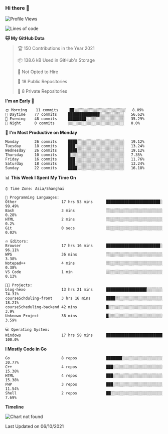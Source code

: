 ### Hi there 👋

<!--
**pinelliar/pinelliar** is a ✨ _special_ ✨ repository because its `README.md` (this file) appears on your GitHub profile.

Here are some ideas to get you started:

- 🔭 I’m currently working on ...
- 🌱 I’m currently learning ...
- 👯 I’m looking to collaborate on ...
- 🤔 I’m looking for help with ...
- 💬 Ask me about ...
- 📫 How to reach me: ...
- 😄 Pronouns: ...
- ⚡ Fun fact: ...
-->

<!--START_SECTION:waka-->
![Profile Views](http://img.shields.io/badge/Profile%20Views-0-blue)

![Lines of code](https://img.shields.io/badge/From%20Hello%20World%20I%27ve%20Written-101167%20lines%20of%20code-blue)

**🐱 My GitHub Data** 

> 🏆 150 Contributions in the Year 2021
 > 
> 📦 138.6 kB Used in GitHub's Storage 
 > 
> 🚫 Not Opted to Hire
 > 
> 📜 18 Public Repositories 
 > 
> 🔑 8 Private Repositories  
 > 
**I'm an Early 🐤** 

```text
🌞 Morning    11 commits     ██░░░░░░░░░░░░░░░░░░░░░░░   8.09% 
🌆 Daytime    77 commits     ██████████████░░░░░░░░░░░   56.62% 
🌃 Evening    48 commits     ████████░░░░░░░░░░░░░░░░░   35.29% 
🌙 Night      0 commits      ░░░░░░░░░░░░░░░░░░░░░░░░░   0.0%

```
📅 **I'm Most Productive on Monday** 

```text
Monday       26 commits     ████░░░░░░░░░░░░░░░░░░░░░   19.12% 
Tuesday      18 commits     ███░░░░░░░░░░░░░░░░░░░░░░   13.24% 
Wednesday    26 commits     ████░░░░░░░░░░░░░░░░░░░░░   19.12% 
Thursday     10 commits     █░░░░░░░░░░░░░░░░░░░░░░░░   7.35% 
Friday       16 commits     ███░░░░░░░░░░░░░░░░░░░░░░   11.76% 
Saturday     18 commits     ███░░░░░░░░░░░░░░░░░░░░░░   13.24% 
Sunday       22 commits     ████░░░░░░░░░░░░░░░░░░░░░   16.18%

```


📊 **This Week I Spent My Time On** 

```text
⌚︎ Time Zone: Asia/Shanghai

💬 Programming Languages: 
Other                    17 hrs 53 mins      ████████████████████████░   99.49% 
Bash                     3 mins              ░░░░░░░░░░░░░░░░░░░░░░░░░   0.28% 
HTML                     2 mins              ░░░░░░░░░░░░░░░░░░░░░░░░░   0.2% 
Git                      0 secs              ░░░░░░░░░░░░░░░░░░░░░░░░░   0.02%

🔥 Editors: 
Browser                  17 hrs 16 mins      ████████████████████████░   96.11% 
WPS                      36 mins             ░░░░░░░░░░░░░░░░░░░░░░░░░   3.38% 
Notepad++                4 mins              ░░░░░░░░░░░░░░░░░░░░░░░░░   0.38% 
VS Code                  1 min               ░░░░░░░░░░░░░░░░░░░░░░░░░   0.13%

🐱‍💻 Projects: 
blog-hexo                13 hrs 21 mins      ██████████████████░░░░░░░   74.31% 
courseSchduling-front    3 hrs 16 mins       ████░░░░░░░░░░░░░░░░░░░░░   18.21% 
courseScheduling-backend 42 mins             █░░░░░░░░░░░░░░░░░░░░░░░░   3.9% 
Unknown Project          38 mins             █░░░░░░░░░░░░░░░░░░░░░░░░   3.59%

💻 Operating System: 
Windows                  17 hrs 58 mins      █████████████████████████   100.0%

```

**I Mostly Code in Go** 

```text
Go                       8 repos             ███████░░░░░░░░░░░░░░░░░░   30.77% 
C++                      4 repos             ███░░░░░░░░░░░░░░░░░░░░░░   15.38% 
HTML                     4 repos             ███░░░░░░░░░░░░░░░░░░░░░░   15.38% 
PHP                      3 repos             ███░░░░░░░░░░░░░░░░░░░░░░   11.54% 
Shell                    2 repos             ██░░░░░░░░░░░░░░░░░░░░░░░   7.69%

```


**Timeline**

![Chart not found](https://raw.githubusercontent.com/pinelliar/pinelliar/main/charts/bar_graph.png) 


 Last Updated on 06/10/2021
<!--END_SECTION:waka-->
